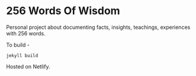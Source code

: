 # 256 Words Of Wisdom

Personal project about documenting facts, insights, teachings, experiences with 256 words.


To build -

```
jekyll build
```

Hosted on Netlify.